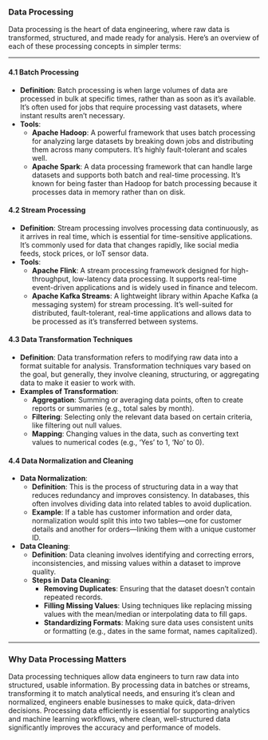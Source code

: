 ### Data Processing

Data processing is the heart of data engineering, where raw data is transformed, structured, and made ready for analysis. Here’s an overview of each of these processing concepts in simpler terms:

---

#### 4.1 **Batch Processing**
   - **Definition**: Batch processing is when large volumes of data are processed in bulk at specific times, rather than as soon as it’s available. It’s often used for jobs that require processing vast datasets, where instant results aren’t necessary.
   - **Tools**:
      - **Apache Hadoop**: A powerful framework that uses batch processing for analyzing large datasets by breaking down jobs and distributing them across many computers. It’s highly fault-tolerant and scales well.
      - **Apache Spark**: A data processing framework that can handle large datasets and supports both batch and real-time processing. It’s known for being faster than Hadoop for batch processing because it processes data in memory rather than on disk.

#### 4.2 **Stream Processing**
   - **Definition**: Stream processing involves processing data continuously, as it arrives in real time, which is essential for time-sensitive applications. It’s commonly used for data that changes rapidly, like social media feeds, stock prices, or IoT sensor data.
   - **Tools**:
      - **Apache Flink**: A stream processing framework designed for high-throughput, low-latency data processing. It supports real-time event-driven applications and is widely used in finance and telecom.
      - **Apache Kafka Streams**: A lightweight library within Apache Kafka (a messaging system) for stream processing. It’s well-suited for distributed, fault-tolerant, real-time applications and allows data to be processed as it’s transferred between systems.

#### 4.3 **Data Transformation Techniques**
   - **Definition**: Data transformation refers to modifying raw data into a format suitable for analysis. Transformation techniques vary based on the goal, but generally, they involve cleaning, structuring, or aggregating data to make it easier to work with.
   - **Examples of Transformation**:
      - **Aggregation**: Summing or averaging data points, often to create reports or summaries (e.g., total sales by month).
      - **Filtering**: Selecting only the relevant data based on certain criteria, like filtering out null values.
      - **Mapping**: Changing values in the data, such as converting text values to numerical codes (e.g., ‘Yes’ to 1, ‘No’ to 0).

#### 4.4 **Data Normalization and Cleaning**
   - **Data Normalization**:
      - **Definition**: This is the process of structuring data in a way that reduces redundancy and improves consistency. In databases, this often involves dividing data into related tables to avoid duplication.
      - **Example**: If a table has customer information and order data, normalization would split this into two tables—one for customer details and another for orders—linking them with a unique customer ID.
   - **Data Cleaning**:
      - **Definition**: Data cleaning involves identifying and correcting errors, inconsistencies, and missing values within a dataset to improve quality.
      - **Steps in Data Cleaning**:
         - **Removing Duplicates**: Ensuring that the dataset doesn’t contain repeated records.
         - **Filling Missing Values**: Using techniques like replacing missing values with the mean/median or interpolating data to fill gaps.
         - **Standardizing Formats**: Making sure data uses consistent units or formatting (e.g., dates in the same format, names capitalized).

---

### Why Data Processing Matters
Data processing techniques allow data engineers to turn raw data into structured, usable information. By processing data in batches or streams, transforming it to match analytical needs, and ensuring it’s clean and normalized, engineers enable businesses to make quick, data-driven decisions. Processing data efficiently is essential for supporting analytics and machine learning workflows, where clean, well-structured data significantly improves the accuracy and performance of models.